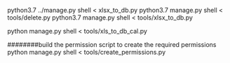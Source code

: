  python3.7 ../manage.py shell < xlsx_to_db.py
 python3.7 manage.py shell < tools/delete.py
 python3.7 manage.py shell < tools/xlsx_to_db.py

 python manage.py shell < tools/xls_to_db_cal.py

########build the permission script to create the required permissions
 python manage.py shell < tools/create_permissions.py
